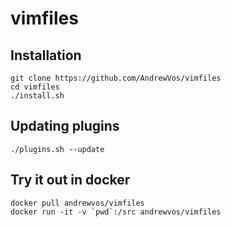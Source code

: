 # vimfiles

## Installation

```
git clone https://github.com/AndrewVos/vimfiles
cd vimfiles
./install.sh
```

## Updating plugins

```
./plugins.sh --update
```

## Try it out in docker

```
docker pull andrewvos/vimfiles
docker run -it -v `pwd`:/src andrewvos/vimfiles
```
